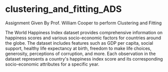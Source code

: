 # clustering_and_fitting_ADS
Assignment Given By Prof. William Cooper to perform Clustering and Fitting


The World Happiness Index dataset provides comprehensive information on happiness scores and various socio-economic factors for countries around the globe. The dataset includes features such as GDP per capita, social support, healthy life expectancy at birth, freedom to make life choices, generosity, perceptions of corruption, and more. Each observation in the dataset represents a country's happiness index score and its corresponding socio-economic attributes for a specific year.
